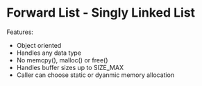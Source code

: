 # Forward List - Singly Linked List

Features:

* Object oriented
* Handles any data type
* No memcpy(), malloc() or free()
* Handles buffer sizes up to SIZE_MAX
* Caller can choose static or dyanmic memory allocation